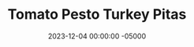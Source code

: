 ---
layout: post
title:  "Tomato Pesto Turkey Pitas"
date:   2023-12-04 00:00:00 -05000
categories: 
- Recipes
- Ground Meat
permalink: /recipes/turkey-pesto-pita
image: /assets/Food/Ground Meat/Pesto Pita/pesto-pita-cover.jpg
ing: pestopita-ing
facts: pestopita-facts
Prep: 20
Rest: 
Cook: 40
Source1: 
Source2: 
whisk: https://s.samsungfood.com/kuVvy
tags: 
- spinach
- basil
- whole wheat
- sandwich
- pocket
- ground
- beef
- greek
- mushroom
- sauce
- paste
- brown rice
Description: This dish features a spinach and tomato paste pesto sauce, mixed into some vegetables and ground turkey. It goes well inside of a pocket pita, like with my <a href="pita">Whole Wheat Pita Bread</a>.  It's also great served on top of some brown rice, or just on its own. Nutrition facts are just for the filling, not including any rice or bread.
Instructions: 
- Spray a large pan with a touch of oil, and saute the spinach over medium heat until fully cooked, about 5-10 minutes, covered<br><br>

- Transfer spinach to a food processor with the rest of the pesto ingredients (tomato paste, cottage cheese, parmesean cheese, lemon juice, minced garlic, oil, garlic and onion powder, black pepper, lemon pepper, and salt). Blend until smooth<br><br>

- Lightly spray your pan with oil, and cook the onions and mushrooms with salt. Add some water to help steam and cook the veggies. Cover, and stir occasionally until the water has cooked off and vegetables are almost done<br><br>

- Add your meat to the pan and brown it. When fully cooked, add the spices (basil, garlic and onion powder, lemon pepper, and red pepper flakes) and adjust anything to taste<br><br>

- Transfer the sauce into the pan, and let simmer for a few minutes over medium low heat. Serve in a pita bread, with rice, or by itself<br><br>
- <center><img src="/assets/Food/Ground Meat/Pesto Pita/pesto-pita-5.jpg" alt="" class="instruction-image"></center>
---